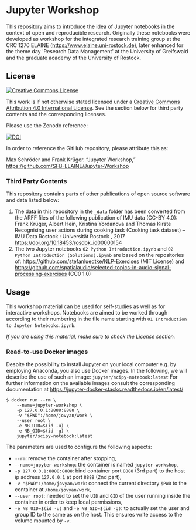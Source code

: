 # Jupyter Workshop

This repository aims to introduce the idea of Jupyter notebooks in the context of open and reproducible research.
Originally these notebooks were developed as workshop for the integrated research training group at the CRC 1270 ELAINE (https://www.elaine.uni-rostock.de), later enhanced for the theme day 'Research Data Management' at the University of Greifswald and the graduate academy of the University of Rostock.

## License

[![Creative Commons License](https://i.creativecommons.org/l/by/4.0/88x31.png)](http://creativecommons.org/licenses/by/4.0/)

This work is if not otherwise stated licensed under a [Creative Commons Attribution 4.0 International License](http://creativecommons.org/licenses/by/4.0/).
See the section below for third party contents and the corresponding licenses.

Please use the Zenodo reference:

[![DOI](https://zenodo.org/badge/DOI/10.5281/zenodo.4085067.svg)](https://doi.org/10.5281/zenodo.4085067)

In order to reference the GitHub repository, please attribute this as:

Max Schröder and Frank Krüger. “Jupyter Workshop,” https://github.com/SFB-ELAINE/Jupyter-Workshop

### Third Party Contents

This repository contains parts of other publications of open source software and data listed below:

1. The data in this repository in the `_data` folder has been converted from the ARFF files of the following publication of IMU data (CC-BY 4.0):
   Frank Krüger, Albert Hein, Kristina Yordanova and Thomas Kirste
   Recognising user actions during cooking task (Cooking task dataset) – IMU Data
   Rostock : Universität Rostock , 2017
   https://doi.org/10.18453/rosdok_id00000154
2. The two Jupyter notebooks `02 Python Introduction.ipynb` and `02 Python Introduction (Solutions).ipynb` are based on the repositories of:
   https://github.com/stefanluedtke/NLP-Exercises (MIT License) and https://github.com/spatialaudio/selected-topics-in-audio-signal-processing-exercises (CC0 1.0)

## Usage

This workshop material can be used for self-studies as well as for interactive workshops.
Notebooks are aimed to be worked through according to their numbering in the file name starting with `01 Introduction to Jupyter Notebooks.ipynb`.

*If you are using this material, make sure to check the License section.*

### Read-to-use Docker images

Despite the possibility to install Jupyter on your local computer e.g. by employing Anaconda, you also use Docker images.
In the following, we will describe the use of such an image:
`jupyter/scipy-notebook:latest`
For further information on the available images consult the corresponding documentation at https://jupyter-docker-stacks.readthedocs.io/en/latest/

```
$ docker run --rm \
    --name=jupyter-workshop \
    -p 127.0.0.1:8888:8888 \
    -v "$PWD":/home/jovyan/work \
    --user root \
    -e NB_UID=$(id -u) \
    -e NB_GID=$(id -g) \
    jupyter/scipy-notebook:latest
```

The parameters are used to configure the following aspects:

* `--rm`: remove the container after stopping,
* `--name=jupyter-workshop`: the container is named `jupyter-workshop`,
* `-p 127.0.0.1:8888:8888`: bind container port `8888` (3rd part) to the host ip address `127.0.0.1` at port `8888` (2nd part),
* `-v "$PWD":/home/jovyan/work`: connect the current directory `$PWD` to the container at `/home/jovyan/work`,
* `--user root`: needed to set the `UID` and `GID` of the user running inside the container in order to keep local permissions,
* `-e NB_UID=$(id -u)` and `-e NB_GID=$(id -g)`: to actually set the user and group ID to the same as on the host. This ensures write access to the volume mounted by `-v`.
